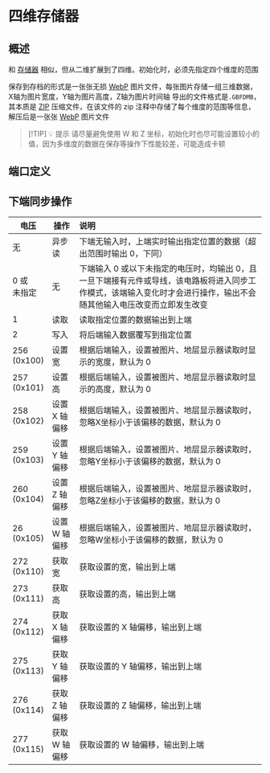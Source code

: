 <script setup lang="ts">
import ElectricConnection from "../../../components/ElectricElement/ElectricConnection";
import ElectricConnectorType from "../../../components/ElectricElement/ElectricConnectorType";
import ElectricConnectorDirection from "../../../components/ElectricElement/ElectricConnectorDirection";
import ElectricConnectionDisplayMode from "../../../components/ElectricElement/ElectricConnectionDisplayMode";
import IOPort from "../../../components/ElectricElement/IOPort";
import ElectricElement from "../../../components/ElectricElement/ElectricElement.vue";

let connections = [
    new ElectricConnection(ElectricConnectorDirection.Top, ElectricConnectorType.Output, ElectricConnectionDisplayMode.Hide, [
        new IOPort(1, 32, "输出数据/结果", ""),
    ], false, true),
    new ElectricConnection(ElectricConnectorDirection.Right, ElectricConnectorType.Input, ElectricConnectionDisplayMode.StartAndEnd, [
        new IOPort(1, 16, "W 坐标", ""),
        new IOPort(17, 32, "Z 坐标", "")
    ], false, true),
        new ElectricConnection(ElectricConnectorDirection.Bottom, ElectricConnectorType.Input, ElectricConnectionDisplayMode.Hide, [
        new IOPort(1, 32, "同步操作，详见下表", "")
    ], false, true),
    new ElectricConnection(ElectricConnectorDirection.Left, ElectricConnectorType.Input, ElectricConnectionDisplayMode.StartAndEnd, [
        new IOPort(1, 16, "X 坐标", ""),
        new IOPort(17, 32, "Y 坐标", "")
    ], false, true),
        new ElectricConnection(ElectricConnectorDirection.In, ElectricConnectorType.Input, ElectricConnectionDisplayMode.Hide, [
        new IOPort(1, 32, "输入数据", ""),
    ], false, true)
];
</script>

# 四维存储器

## 概述

和 [存储器](../../base/shift/memory_bank) 相似，但从二维扩展到了四维。初始化时，必须先指定四个维度的范围

保存到存档的形式是一张张无损 [WebP](https://developers.google.com/speed/webp) 图片文件，每张图片存储一组三维数据，X轴为图片宽度，Y轴为图片高度，Z轴为图片时间轴
导出的文件格式是`.GBFDMB`，其本质是 [ZIP](https://support.pkware.com/pkzip/appnote) 压缩文件，在该文件的 zip 注释中存储了每个维度的范围等信息，解压后是一张张 [WebP](https://developers.google.com/speed/webp) 图片文件

> [!TIP] 💡 提示
> 请尽量避免使用 W 和 Z 坐标，初始化时也尽可能设置较小的值，因为多维度的数据在保存等操作下性能较差，可能造成卡顿

## 端口定义

<ElectricElement imgAltPrefix="四维存储器" :connections="connections" imgSrc="/images/expand/memory_banks/GVFourDimensionalMemoryBankBlock.webp"/>

## 下端同步操作

| 电压              | 操作       | 说明                                                                                    |
|-----------------|----------|:--------------------------------------------------------------------------------------|
| 无               | 异步读      | 下端无输入时，上端实时输出指定位置的数据（超出范围时输出 0，下同）                                                    |
| 0 或<br/>未指定     | 无        | 下端输入 0 或以下未指定的电压时，均输出 0，且一旦下端接有元件或导线，该电路板将进入同步工作模式，该端输入变化时才会进行操作，输出不会随其他输入电压改变而立即发生改变 |
| 1               | 读取       | 读取指定位置的数据输出到上端                                                                        |
| 2               | 写入       | 将后端输入数据覆写到指定位置                                                                        |
| 256<br/>(0x100) | 设置宽      | 根据后端输入，设置被图片、地层显示器读取时显示的宽度，默认为 0                                                      |
| 257<br/>(0x101) | 设置高      | 根据后端输入，设置被图片、地层显示器读取时显示的高度，默认为 0                                                      |
| 258<br/>(0x102) | 设置 X 轴偏移 | 根据后端输入，设置被图片、地层显示器读取时，忽略X坐标小于该偏移的数据，默认为 0                                             |
| 259<br/>(0x103) | 设置 Y 轴偏移 | 根据后端输入，设置被图片、地层显示器读取时，忽略Y坐标小于该偏移的数据，默认为 0                                             |
| 260<br/>(0x104) | 设置 Z 轴偏移 | 根据后端输入，设置被图片、地层显示器读取时，忽略Z坐标小于该偏移的数据，默认为 0                                             |
| 26<br/>(0x105)  | 设置 W 轴偏移 | 根据后端输入，设置被图片、地层显示器读取时，忽略W坐标小于该偏移的数据，默认为 0                                             |
| 272<br/>(0x110) | 获取宽      | 获取设置的宽，输出到上端                                                                          |
| 273<br/>(0x111) | 获取高      | 获取设置的高，输出到上端                                                                          |
| 274<br/>(0x112) | 获取 X 轴偏移 | 获取设置的 X 轴偏移，输出到上端                                                                     |
| 275<br/>(0x113) | 获取 Y 轴偏移 | 获取设置的 Y 轴偏移，输出到上端                                                                     |
| 276<br/>(0x114) | 获取 Z 轴偏移 | 获取设置的 Z 轴偏移，输出到上端                                                                     |
| 277<br/>(0x115) | 获取 W 轴偏移 | 获取设置的 W 轴偏移，输出到上端                                                                     |